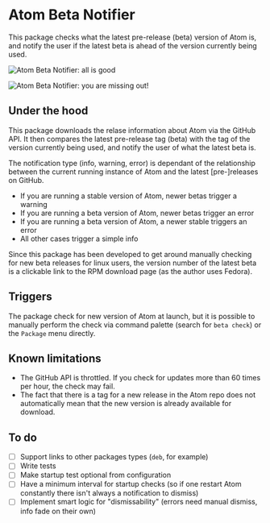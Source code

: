 # Atom Beta Notifier

This package checks what the latest pre-release (beta) version of Atom is, and
notify the user if the latest beta is ahead of the version currently being used.

![Atom Beta Notifier: all is good](https://github.com/quasipedia/atom-beta-notifier/raw/master/screenshots/do-update.png)

![Atom Beta Notifier: you are missing out!](https://github.com/quasipedia/atom-beta-notifier/raw/master/screenshots/all-is-good.png)


## Under the hood

This package downloads the relase information about Atom via the GitHub API.  It
then compares the latest pre-release tag (beta) with the tag of the version
currently being used, and notify the user of what the latest beta is.

The notification type (info, warning, error) is dependant of the relationship
between the current running instance of Atom and the latest [pre-]releases on
GitHub.

- If you are running a stable version of Atom, newer betas trigger a warning
- If you are running a beta version of Atom, newer betas trigger an error
- If you are running a beta version of Atom, a newer stable triggers an error
- All other cases trigger a simple info

Since this package has been developed to get around manually checking for new
beta releases for linux users, the version number of the latest beta is a
clickable link to the RPM download page (as the author uses Fedora).


## Triggers

The package check for new version of Atom at launch, but it is possible to
manually perform the check via command palette (search for `beta check`) or the
`Package` menu directly.


## Known limitations

- The GitHub API is throttled.  If you check for updates more than 60 times per
  hour, the check may fail.
- The fact that there is a tag for a new release in the Atom repo does not
  automatically mean that the new version is already available for download.


## To do
- [ ] Support links to other packages types (`deb`, for example)
- [ ] Write tests
- [ ] Make startup test optional from configuration
- [ ] Have a minimum interval for startup checks (so if one restart Atom constantly there isn't always a notification to dismiss)
- [ ] Implement smart logic for "dismissability" (errors need manual dismiss, info fade on their own)
